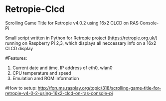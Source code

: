 # Retropie-Clcd
Scrolling Game Title for Retropie v4.0.2 using 16x2 CLCD on RAS Console-Pi

Small script written in Python for Retropie project (https://retropie.org.uk/) 
running on Raspberry Pi 2,3, which displays all neccessary info on a 16x2 CLCD display

#Features:
1. Current date and time, IP address of eth0, wlan0
2. CPU temperature and speed
3. Emulation amd ROM information

#How to setup:
http://forums.rasplay.org/topic/318/scrolling-game-title-for-retropie-v4-0-2-using-16x2-clcd-on-ras-console-pi
